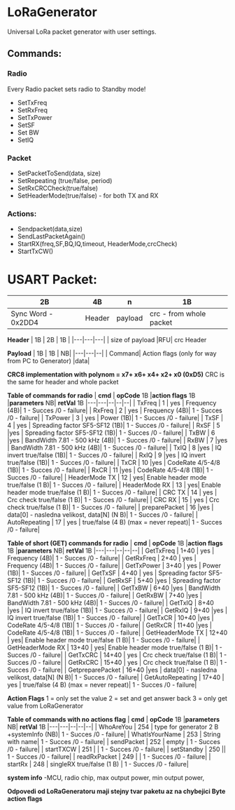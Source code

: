 # LoRaGenerator
Universal  LoRa packet generator with user settings.

## Commands:
### Radio
Every Radio packet sets radio to Standby mode!
- SetTxFreq
- SetRxFreq
- SetTxPower
- SetSF
- Set BW
- SetIQ
### Packet
- SetPacketToSend(data, size)
- SetRepeating (true/false, period)
- SetRxCRCCheck(true/false)
- SetHeaderMode(true/false) - for both TX and RX

### Actions:
- Sendpacket(data,size)
- SendLastPacketAgain()
- StartRX(freq,SF,BQ,IQ,timeout, HeaderMode,crcCheck)
- StartTxCW()


# USART Packet:

| 2B  |  4B  |  n |  1B |
|---|---|---|---|
| Sync Word  - 0x2DD4  |Header|  payload |  crc - from whole packet |

**Header**
| 1B  |  2B | 1B  | 
|---|---|---|
| size of payload  |RFU| crc Header  

**Payload**
| 1B  | 1B   | NB|
|---|---|--|
| Command| Action flags (only for way from PC to Generator)  |data|   

**CRC8 implementation with polynom = x7+ x6+ x4+ x2+ x0 (0xD5)**
CRC is the same for header and whole packet

**Table of commands for radio**
| **cmd**  | **opCode** 1B  |**action flags** 1B |**parameters** NB|  **retVal** 1B
|---|---|--|--|--|
| TxFreq  | 1  | yes | Frequency (4B)| 1 - Succes /0 - failure|
| RxFreq  | 2  | yes |  Frequency (4B)| 1 - Succes /0 - failure|
| TxPower  | 3  | yes | Power (1B)| 1 - Succes /0 - failure|
| TxSF  | 4  | yes | Spreading factor SF5-SF12 (1B)| 1 - Succes /0 - failure|
| RxSF  | 5  |yes  | Spreading factor SF5-SF12 (1B)| 1 - Succes /0 - failure|
| TxBW  | 6  |yes |  BandWidth 7.81 - 500 kHz (4B)| 1 - Succes /0 - failure|
| RxBW  | 7  |yes  |  BandWidth 7.81 - 500 kHz (4B)| 1 - Succes /0 - failure|
| TxIQ  | 8  |yes |  IQ invert true/false (1B)| 1 - Succes /0 - failure|
| RxIQ  | 9  |yes |  IQ invert true/false (1B)| 1 - Succes /0 - failure|
| TxCR  | 10  |yes |  CodeRate 4/5-4/8 (1B)| 1 - Succes /0 - failure|
| RxCR  | 11  |yes  |  CodeRate 4/5-4/8 (1B)| 1 - Succes /0 - failure|
| HeaderMode  TX | 12  | yes|   Enable header mode true/false (1 B)| 1 - Succes /0 - failure|
| HeaderMode  RX | 13  | yes|   Enable header mode true/false (1 B)| 1 - Succes /0 - failure|
| CRC TX  | 14  | yes |  Crc check true/false (1 B)| 1 - Succes /0 - failure|
| CRC RX  | 15  | yes |  Crc check true/false (1 B)| 1 - Succes /0 - failure|
| preparePacket  | 16  |yes | data[0] - nasledna velikost,  data[N] (N B)| 1 - Succes /0 - failure|
| AutoRepeating  | 17  | yes |  true/false (4 B) (max = never repeat)| 1 - Succes /0 - failure|


**Table of short (GET) commands for radio**
| **cmd**  | **opCode** 1B  |**action flags** 1B |**parameters** NB|  **retVal** 1B
|---|---|--|--|--|
| GetTxFreq  | 1+40  | yes | Frequency (4B)| 1 - Succes /0 - failure|
| GetRxFreq  | 2+40  | yes |  Frequency (4B)| 1 - Succes /0 - failure|
| GetTxPower  | 3+40  | yes | Power (1B)| 1 - Succes /0 - failure|
| GetTxSF  | 4+40  | yes | Spreading factor SF5-SF12 (1B)| 1 - Succes /0 - failure|
| GetRxSF  | 5+40  |yes  | Spreading factor SF5-SF12 (1B)| 1 - Succes /0 - failure|
| GetTxBW  | 6+40  |yes |  BandWidth 7.81 - 500 kHz (4B)| 1 - Succes /0 - failure|
| GetRxBW  | 7+40  |yes  |  BandWidth 7.81 - 500 kHz (4B)| 1 - Succes /0 - failure|
| GetTxIQ  | 8+40  |yes |  IQ invert true/false (1B)| 1 - Succes /0 - failure|
| GetRxIQ  | 9+40  |yes |  IQ invert true/false (1B)| 1 - Succes /0 - failure|
| GetTxCR  | 10+40  |yes |  CodeRate 4/5-4/8 (1B)| 1 - Succes /0 - failure|
| GetRxCR  | 11+40  |yes  |  CodeRate 4/5-4/8 (1B)| 1 - Succes /0 - failure|
| GetHeaderMode  TX | 12+40  | yes|   Enable header mode true/false (1 B)| 1 - Succes /0 - failure|
| GetHeaderMode  RX | 13+40  | yes|   Enable header mode true/false (1 B)| 1 - Succes /0 - failure|
| GetTxCRC  | 14+40  | yes |  Crc check true/false (1 B)| 1 - Succes /0 - failure|
| GetRxCRC  | 15+40  | yes |  Crc check true/false (1 B)| 1 - Succes /0 - failure|
| GetpreparePacket  | 16+40  |yes | data[0] - nasledna velikost,  data[N] (N B)| 1 - Succes /0 - failure|
| GetAutoRepeating  | 17+40  | yes |  true/false (4 B) (max = never repeat)| 1 - Succes /0 - failure|


**Action Flags**
1 = only set the value
2 = set and get answer back
3 = only get value from LoRaGenerator

**Table of commands with no actions flag**
| **cmd**  | **opCode** 1B |**parameters** NB|  **retVal** 1B
|---|---|--|--|--|
| WhoAreYou  | 254 | type for generator 2 B +systemInfo (NB)| 1 - Succes /0 - failure|
| WhatIsYourName  | 253 | String with name| 1 - Succes /0 - failure|
| sendPacket  | 252  | empty | 1 - Succes /0 - failure|
| startTXCW  | 251  | | 1 - Succes /0 - failure|
| setStandby  | 250   || 1 - Succes /0 - failure|
| readRxPacket  | 249  | | 1 - Succes /0 - failure|
| startRx  | 248  | singleRX true/false (1 B) | 1 - Succes /0 - failure|


**system info**
-MCU, radio chip, max output power, min output power,

**Odpovedi od LoRaGeneratoru maji stejny tvar paketu az na chybejici Byte action flags**


